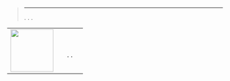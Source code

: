
>****
>. . .
> [](https://market.jeedom.com/index.php?v=d&p=market&type=plugin&categorie=vlx2mqtt) 


| | | | |
|--- | --- | --- | ---|
|<img src="./beta/._icon.png" class="pluginLogo" width="100" />||<br/>. .|[](./beta/index.md)<br/>[](https://market.jeedom.com/index.php?v=d&p=market_display&id=4275)<br/>[](./beta/changelog.md)|

